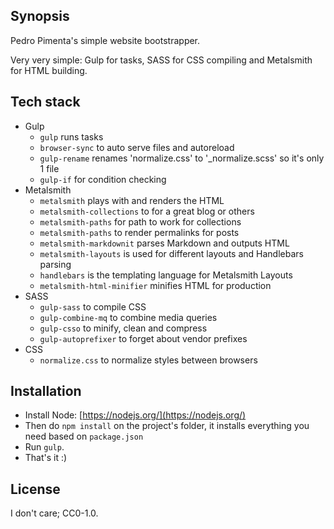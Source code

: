 ## Synopsis

Pedro Pimenta's simple website bootstrapper.

Very very simple: Gulp for tasks, SASS for CSS compiling and Metalsmith for HTML building.

## Tech stack

- Gulp
  - `gulp` runs tasks
  - `browser-sync` to auto serve files and autoreload
  - `gulp-rename` renames 'normalize.css' to '_normalize.scss' so it's only 1 file
  - `gulp-if` for condition checking
- Metalsmith
  - `metalsmith` plays with and renders the HTML
  - `metalsmith-collections` to for a great blog or others
  - `metalsmith-paths` for path to work for collections
  - `metalsmith-paths` to render permalinks for posts
  - `metalsmith-markdownit` parses Markdown and outputs HTML
  - `metalsmith-layouts` is used for different layouts and Handlebars parsing
  - `handlebars` is the templating language for Metalsmith Layouts
  - `metalsmith-html-minifier` minifies HTML for production
- SASS
  - `gulp-sass` to compile CSS
  - `gulp-combine-mq` to combine media queries
  - `gulp-csso` to minify, clean and compress
  - `gulp-autoprefixer` to forget about vendor prefixes
- CSS
  - `normalize.css` to normalize styles between browsers

## Installation

- Install Node: [https://nodejs.org/](https://nodejs.org/)
- Then do `npm install` on the project's folder, it installs everything you need based on `package.json`
- Run `gulp`.
- That's it :)

## License

I don't care; CC0-1.0.